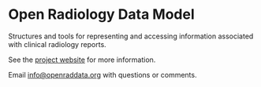# Open Radiology Data Model

Structures and tools for representing and accessing information associated with 
clinical radiology reports.

See the [project website](https://www.openraddata.org) for more information.

Email [info@openraddata.org](mailto:info@openraddata.org) with questions or comments.